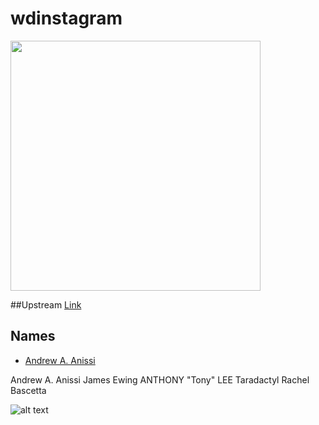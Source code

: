# wdinstagram

<img src="http://img.memecdn.com/instagram_o_945680.jpg" width=400>

##Upstream
<a href="https://github.com/wingedearth/wdinstagram">Link</a>


## Names
- <a href="https://avatars0.githubusercontent.com/u/14636217?v=3&s=460">Andrew A. Anissi</a>

Andrew A. Anissi
James Ewing
ANTHONY "Tony" LEE
Taradactyl
Rachel Bascetta

![alt text](http://weknowmemes.com/wp-content/uploads/2012/07/instagram-is-down-just-describe-your-lunch-to-me.jpeg)